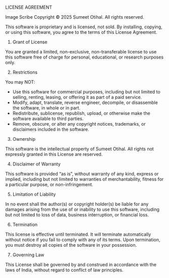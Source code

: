 LICENSE AGREEMENT

Image Scribe
Copyright © 2025 Sumeet Otihal. All rights reserved.

This software is proprietary and is licensed, not sold. By installing, copying, or using this software, you agree to the terms of this License Agreement.

1. Grant of License

You are granted a limited, non-exclusive, non-transferable license to use this software free of charge for personal, educational, or research purposes only.

2. Restrictions

You may NOT:

- Use this software for commercial purposes, including but not limited to selling, renting, leasing, or offering it as part of a paid service.
- Modify, adapt, translate, reverse engineer, decompile, or disassemble the software, in whole or in part.
- Redistribute, sublicense, republish, upload, or otherwise make the software available to third parties.
- Remove, obscure, or alter any copyright notices, trademarks, or disclaimers included in the software.

3. Ownership

This software is the intellectual property of Sumeet Otihal. All rights not expressly granted in this License are reserved.

4. Disclaimer of Warranty

This software is provided “as is”, without warranty of any kind, express or implied, including but not limited to warranties of merchantability, fitness for a particular purpose, or non-infringement.

5. Limitation of Liability

In no event shall the author(s) or copyright holder(s) be liable for any damages arising from the use of or inability to use this software, including but not limited to loss of data, business interruption, or financial loss.

6. Termination

This license is effective until terminated. It will terminate automatically without notice if you fail to comply with any of its terms. Upon termination, you must destroy all copies of the software in your possession.

7. Governing Law

This License shall be governed by and construed in accordance with the laws of India, without regard to conflict of law principles.
